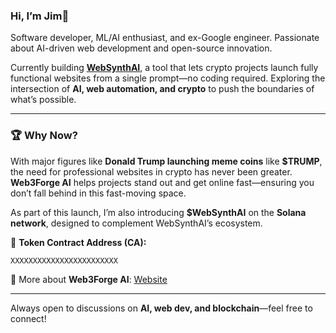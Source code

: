 ### Hi, I’m Jim👋  

Software developer, ML/AI enthusiast, and ex-Google engineer. Passionate about AI-driven web development and open-source innovation.  

Currently building [**WebSynthAI**](https://github.com/websynthai/WebSynthAI), a tool that lets crypto projects launch fully functional websites from a single prompt—no coding required. Exploring the intersection of **AI, web automation, and crypto** to push the boundaries of what’s possible.  

---

### 🏆 Why Now?  
With major figures like **Donald Trump launching meme coins** like **$TRUMP**, the need for professional websites in crypto has never been greater. **Web3Forge AI** helps projects stand out and get online fast—ensuring you don’t fall behind in this fast-moving space.  

As part of this launch, I’m also introducing **$WebSynthAI** on the **Solana network**, designed to complement WebSynthAI’s ecosystem.  

🚀 **Token Contract Address (CA):**
```bash
XXXXXXXXXXXXXXXXXXXXXXXX
```

🔗 More about **Web3Forge AI**: [Website](https://www.websynthai.com/)  

---

Always open to discussions on **AI, web dev, and blockchain**—feel free to connect!  

